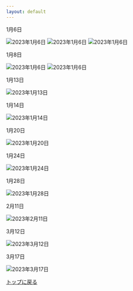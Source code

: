 ```yaml
---
layout: default
---
```


1月6日

![2023年1月6日](./assets/images/230105_00001.png)
![2023年1月6日](./assets/images/230105_00002.png)
![2023年1月6日](./assets/images/230105_00004.png)

1月8日

![2023年1月6日](./assets/images/230108_00001.png)
![2023年1月6日](./assets/images/230108_00002.png)

1月13日

![2023年1月13日](./assets/images/220106_00007.png)

1月14日

![2023年1月14日](./assets/images/220106_00017.gif)

1月20日

![2023年1月20日](./assets/images/230113_00040.png)

1月24日

![2023年1月24日](./assets/images/230122_00015_01.gif)

1月28日

![2023年1月28日](./assets/images/230124_00020.gif)

2月11日

![2023年2月11日](./assets/images/230211_00001.png)

3月12日

![2023年3月12日](./assets/images/230312_00002.png)

3月17日

![2023年3月17日](./assets/images/230313_00001.png)

[トップに戻る](./)
